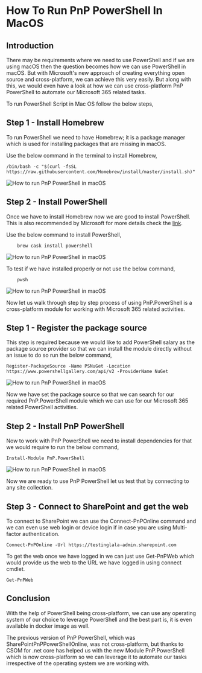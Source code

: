 # How To Run PnP PowerShell In MacOS


Introduction
------------

There may be requirements where we need to use PowerShell and if we are using macOS then the question becomes how we can use PowerShell in macOS. But with Microsoft's new approach of creating everything open source and cross-platform, we can achieve this very easily. But along with this, we would even have a look at how we can use cross-platform PnP PowerShell to automate our Microsoft 365 related tasks.

To run PowerShell Script in Mac OS follow the below steps,

Step 1 - Install Homebrew
-------------------------

To run PowerShell we need to have Homebrew; it is a package manager which is used for installing packages that are missing in macOS.

Use the below command in the terminal to install Homebrew,
```
/bin/bash -c "$(curl -fsSL https://raw.githubusercontent.com/Homebrew/install/master/install.sh)"
```
![How to run PnP PowerShell in macOS](https://f4n3x6c5.stackpathcdn.com/article/how-to-run-pnp-powershell-in-macos/Images/How%20to%20run%20PnP%20PowerShell%20in%20macOS.jpg)

Step 2 - Install PowerShell
---------------------------

Once we have to install Homebrew now we are good to install PowerShell. This is also recommended by Microsoft for more details check the [link](https://docs.microsoft.com/en-us/powershell/scripting/install/installing-powershell-core-on-macos?view=powershell-7).

Use the below command to install PowerShell,
```
    brew cask install powershell
```

![How to run PnP PowerShell in macOS](https://f4n3x6c5.stackpathcdn.com/article/how-to-run-pnp-powershell-in-macos/Images/How%20to%20run%20PnP%20PowerShell%20in%20macOS1.png)

To test if we have installed properly or not use the below command,
```
    pwsh
```
![How to run PnP PowerShell in macOS](https://f4n3x6c5.stackpathcdn.com/article/how-to-run-pnp-powershell-in-macos/Images/How%20to%20run%20PnP%20PowerShell%20in%20macOS2.jpg)

Now let us walk through step by step process of using PnP.PowerShell is a cross-platform module for working with Microsoft 365 related activities.

Step 1 - Register the package source
------------------------------------

This step is required because we would like to add PowerShell salary as the package source provider so that we can install the module directly without an issue to do so run the below command,
```
Register-PackageSource -Name PSNuGet -Location https://www.powershellgallery.com/api/v2 -ProviderName NuGet

```
![How to run PnP PowerShell in macOS](https://f4n3x6c5.stackpathcdn.com/article/how-to-run-pnp-powershell-in-macos/Images/How%20to%20run%20PnP%20PowerShell%20in%20macOS3.png)

Now we have set the package source so that we can search for our required PnP.PowerShell module which we can use for our Microsoft 365 related PowerShell activities.

Step 2 - Install PnP PowerShell
-------------------------------

Now to work with PnP PowerShell we need to install dependencies for that we would require to run the below command,
```
Install-Module PnP.PowerShell
```
![How to run PnP PowerShell in macOS](https://f4n3x6c5.stackpathcdn.com/article/how-to-run-pnp-powershell-in-macos/Images/How%20to%20run%20PnP%20PowerShell%20in%20macOS4.png)

Now we are ready to use PnP PowerShell let us test that by connecting to any site collection.

Step 3 - Connect to SharePoint and get the web
----------------------------------------------

To connect to SharePoint we can use the Connect-PnPOnline command and we can even use web login or device login if in case you are using Multi-factor authentication.
```
Connect-PnPOnline -Url https://testinglala-admin.sharepoint.com
```

To get the web once we have logged in we can just use Get-PnPWeb which would provide us the web to the URL we have logged in using connect cmdlet.
```
Get-PnPWeb
```

Conclusion
----------

With the help of PowerShell being cross-platform, we can use any operating system of our choice to leverage PowerShell and the best part is, it is even available in docker image as well.

The previous version of PnP PowerShell, which was SharePointPnPPowerShellOnline, was not cross-platform, but thanks to CSOM for .net core has helped us with the new Module PnP.PowerShell which is now cross-platform so we can leverage it to automate our tasks irrespective of the operating system we are working with.
